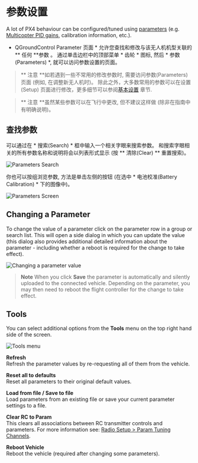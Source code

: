 # 参数设置

A lot of PX4 behaviour can be configured/tuned using [parameters](../advanced_config/parameter_reference.md) (e.g. [Multicopter PID gains](../config_mc/pid_tuning_guide_multicopter.md), calibration information, etc.).

* QGroundControl Parameter 页面 * 允许您查找和修改与该无人机机型关联的** 任何 **参数 。 通过单击边栏中的顶部菜单 * 齿轮 * 图标, 然后 * 参数(Parameters) *, 就可以访问参数设置的页面。

> ** 注意 **如若遇到一些不常用的修改参数时, 需要访问参数(Parameters) 页面 (例如, 在调整新无人机时)。 除此之外，大多数常用的参数可以在设置(Setup) 页面进行修改，更多细节可以参阅[基本设置](../config/README.md) 章节.

<span></span>

> ** 注意 **虽然某些参数可以在飞行中更改, 但不建议这样做 (除非在指南中有明确说明)。

## 查找参数

可以通过在 * 搜索(Search) * 框中输入一个相关字眼来搜索参数。 和搜索字眼相关的所有参数名称和说明将会以列表形式显示 (按 ** 清除(Clear) ** 重置搜索)。

![Parameters Search](../../images/qgc/setup/parameters_search.jpg)

你也可以按组浏览参数, 方法是单击左侧的按钮 (在选中 * 电池校准(Battery Calibration) * 下的图像中)。

![Parameters Screen](../../images/qgc/setup/parameters_px4.jpg)

## Changing a Parameter

To change the value of a parameter click on the parameter row in a group or search list. This will open a side dialog in which you can update the value (this dialog also provides additional detailed information about the parameter - including whether a reboot is required for the change to take effect).

![Changing a parameter value](../../images/qgc/setup/parameters_changing.png)

> **Note** When you click **Save** the parameter is automatically and silently uploaded to the connected vehicle. Depending on the parameter, you may then need to reboot the flight controller for the change to take effect.

## Tools

You can select additional options from the **Tools** menu on the top right hand side of the screen.

![Tools menu](../../images/qgc/setup/parameters_tools_menu.png)

**Refresh** <br />Refresh the parameter values by re-requesting all of them from the vehicle.

**Reset all to defaults** <br />Reset all parameters to their original default values.

**Load from file / Save to file** <br />Load parameters from an existing file or save your current parameter settings to a file.

**Clear RC to Param** <br />This clears all associations between RC transmitter controls and parameters. For more information see: [Radio Setup > Param Tuning Channels](../config/radio.md#param-tuning-channels).

**Reboot Vehicle** <br />Reboot the vehicle (required after changing some parameters).
